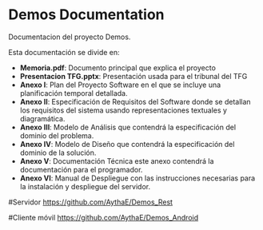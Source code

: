 # Demos Documentation
Documentacion del proyecto Demos.

Esta documentación se divide en:
* **Memoria.pdf**: Documento principal que explica el proyecto
* **Presentacion TFG.pptx**: Presentación usada para el tribunal del TFG
* **Anexo I**: Plan del Proyecto Software en el que se incluye una planificación temporal detallada.
* **Anexo II**: Especificación de Requisitos del Software donde se detallan los requisitos del sistema usando representaciones textuales y diagramática.
* **Anexo III**: Modelo de Análisis que contendrá la especificación del dominio del problema.
* **Anexo IV**: Modelo de Diseño que contendrá la especificación del dominio de la solución.
* **Anexo V**: Documentación Técnica este anexo contendrá la documentación para el programador.
* **Anexo VI**: Manual de Despliegue con las instrucciones necesarias para la instalación y despliegue del servidor.

#Servidor
https://github.com/AythaE/Demos_Rest

#Cliente móvil
https://github.com/AythaE/Demos_Android
